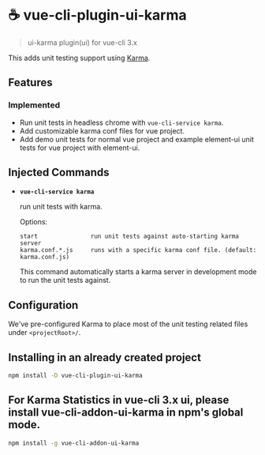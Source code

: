 # ☕️ vue-cli-plugin-ui-karma

> ui-karma plugin(ui) for vue-cli 3.x

This adds unit testing support using [Karma](http://karma-runner.github.io/latest/index.html).

## Features

### Implemented
- Run unit tests in headless chrome with `vue-cli-service karma`.
- Add customizable karma conf files for vue project.
- Add demo unit tests for normal vue project and example element-ui unit tests for vue project with element-ui.

## Injected Commands

- **`vue-cli-service karma`**

  run unit tests with karma.

  Options:

  ```
  start               run unit tests against auto-starting karma server
  karma.conf.*.js     runs with a specific karma conf file. (default: karma.conf.js)
  ```

  This command automatically starts a karma server in development mode to run the unit tests against.

## Configuration

We've pre-configured Karma to place most of the unit testing related files under `<projectRoot>/`.

## Installing in an already created project

``` sh
npm install -D vue-cli-plugin-ui-karma
```

## For Karma Statistics in vue-cli 3.x ui, please install vue-cli-addon-ui-karma in npm's global mode.

``` sh
npm install -g vue-cli-addon-ui-karma
```
